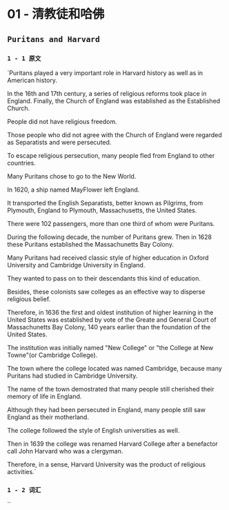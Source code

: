 # 01 - 清教徒和哈佛

## `Puritans and Harvard`

### `1 - 1 原文`

`Puritans played a very important role in Harvard history as well as in American history.  
  
In the 16th and 17th century, a series of religious reforms took place in England. Finally, the Church of England was established as the Established Church.  
  
People did not have religious freedom.  
  
Those people who did not agree with the Church of England were regarded as Separatists and were persecuted.  
  
To escape religious persecution, many people fled from England to other countries.  
  
Many Puritans chose to go to the New World.  
  
In 1620, a ship named MayFlower left England.  
  
It transported the English Separatists, better known as Pilgrims, from Plymouth, England to Plymouth, Massachusetts, the United States.  
  
There were 102 passengers, more than one third of whom were Puritans.  
  
During the following decade, the number of Puritans grew. Then in 1628 these Puritans established the Massachunetts Bay Colony.  
  
Many Puritans had received classic style of higher education in Oxford University and Cambridge University in England.  
  
They wanted to pass on to their descendants this kind of education.  
  
Besides, these colonists saw colleges as an effective way to disperse religious belief.  
  
Therefore, in 1636 the first and oldest institution of higher learning in the United States was established by vote of the Greate and General Court of Massachunetts Bay Colony, 140 years earlier than the foundation of the United States.  
  
The institution was initially named "New College" or "the College at New Towne"(or Cambridge College).  
  
The town where the college located was named Cambridge, because many Puritans had studied in Cambridge University.  
  
The name of the town demostrated that many people still cherished their memory of life in England.  
  
Although they had been persecuted in England, many people still saw England as their motherland.  
  
The college followed the style of English universities as well.  
  
Then in 1639 the college was renamed Harvard College after a benefactor call John Harvard who was a clergyman.  
  
Therefore, in a sense, Harvard University was the product of religious activities.`

### `1 - 2 词汇`

\`\`

